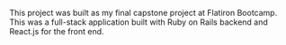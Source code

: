This project was built as my final capstone project at Flatiron Bootcamp. This was a full-stack application built with Ruby on Rails backend and React.js for the front end.
